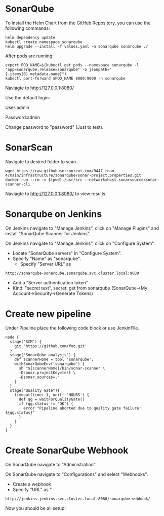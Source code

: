 # SonarQube

To install the Helm Chart from the GitHub Repository, you can use the following commands:
```
helm dependency update
kubectl create namespace sonarqube
helm upgrade --install -f values.yaml -n sonarqube sonarqube ./
```
After pods are running:
```
export POD_NAME=$(kubectl get pods --namespace sonarqube -l "app=sonarqube,release=sonarqube" -o jsonpath="{.items[0].metadata.name}")
kubectl port-forward $POD_NAME 8080:9000 -n sonarqube
```
Naviagte to http://127.0.0.1:8080/

Use the default login:

User:admin

Password:admin

Change password to "password" (Just to test).

# SonarScan

Navigate to desired folder to scan.

```
wget https://raw.githubusercontent.com/9447-team-4/main/infrastructure/sonarqube/sonar-project.properties.git
docker run --rm -v $(pwd):/usr/src --network=host sonarsource/sonar-scanner-cli

```
Naviagte to http://127.0.0.1:8080/ to view results.

# Sonarqube on Jenkins

On Jenkins navigate to "Manage Jenkins", click on "Manage Plugins" and install "SonarQube Scanner for Jenkins".

On Jenkins navigate to "Manage Jenkins", click on "Configure System".

* Locate "SonarQube servers" in "Configure System".  
* Specify "Name" as "sonarqube".  
    * Specify "Server URL" as
```
http://sonarqube-sonarqube.sonarqube.svc.cluster.local:9000
```  
* Add a "Server authentication token"  
* Kind: "secret text", secret: get from sonarqube (SonarQube->My Account->Security->Generate Tokens)  

# Create new pipeline

Under Pipeline place the following code block or use JenkinFile.
```
node {
  stage('SCM') {
    git 'https://github.com/foo.git'
  }
  stage('SonarQube analysis') {
    def scannerHome = tool 'sonarqube';
    withSonarQubeEnv('sonarqube') {
      sh "${scannerHome}/bin/sonar-scanner \
      -Dsonar.projectKey=test \
      -Dsonar.sources=."
    }
  }
  stage("Quality Gate"){
    timeout(time: 1, unit: 'HOURS') {
      def qg = waitForQualityGate()
      if (qg.status != 'OK') {
        error "Pipeline aborted due to quality gate failure: ${qg.status}"
      }
    }
  }
}
```

# Create SonarQube Webhook

On SonarQube navigate to "Administration".

On SonarQube navigate to "Configurations" and select "Webhooks".

* Create a webhook
* Specify "URL" as "
```
http://jenkins.jenkins.svc.cluster.local:8080/sonarqube-webhook/
```  

Now you should be all setup!